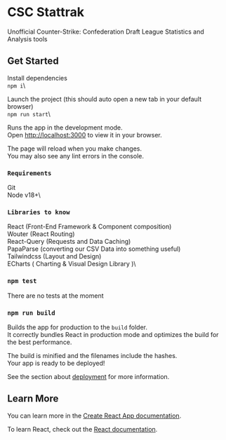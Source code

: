 # CSC Stattrak

Unofficial Counter-Strike: Confederation Draft League Statistics and Analysis tools

## Get Started

Install dependencies\
`npm i`\

Launch the project (this should auto open a new tab in your default browser)\
`npm run start`\

Runs the app in the development mode.\
Open [http://localhost:3000](http://localhost:3000) to view it in your browser.

The page will reload when you make changes.\
You may also see any lint errors in the console.

### `Requirements`
Git\
Node v18+\

### `Libraries to know`
React (Front-End Framework & Component composition)\
Wouter (React Routing)\
React-Query (Requests and Data Caching)\
PapaParse (converting our CSV Data into something useful)\
Tailwindcss (Layout and Design)\
ECharts ( Charting & Visual Design Library )\

### `npm test`

There are no tests at the moment

### `npm run build`

Builds the app for production to the `build` folder.\
It correctly bundles React in production mode and optimizes the build for the best performance.

The build is minified and the filenames include the hashes.\
Your app is ready to be deployed!

See the section about [deployment](https://facebook.github.io/create-react-app/docs/deployment) for more information.

## Learn More

You can learn more in the [Create React App documentation](https://facebook.github.io/create-react-app/docs/getting-started).

To learn React, check out the [React documentation](https://reactjs.org/).

